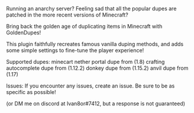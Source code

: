 Running an anarchy server?
Feeling sad that all the popular dupes are patched in the more recent versions of Minecraft?

Bring back the golden age of duplicating items in Minecraft with GoldenDupes!


This plugin faithfully recreates famous vanilla duping methods, and adds some simple settings to fine-tune the player experience!

Supported dupes:
minecart nether portal dupe from (1.8)
crafting autocomplete dupe from (1.12.2)
donkey dupe from (1.15.2)
anvil dupe from (1.17)


Issues:
If you encounter any issues, create an issue. Be sure to be as specific as possible!

(or DM me on discord at Ivan8or#7412, but a response is not guaranteed)
